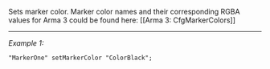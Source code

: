 Sets marker color. Marker color names and their corresponding RGBA values for Arma 3 could be found here: [[Arma 3: CfgMarkerColors]]


---
*Example 1:*
```sqf
"MarkerOne" setMarkerColor "ColorBlack";
```